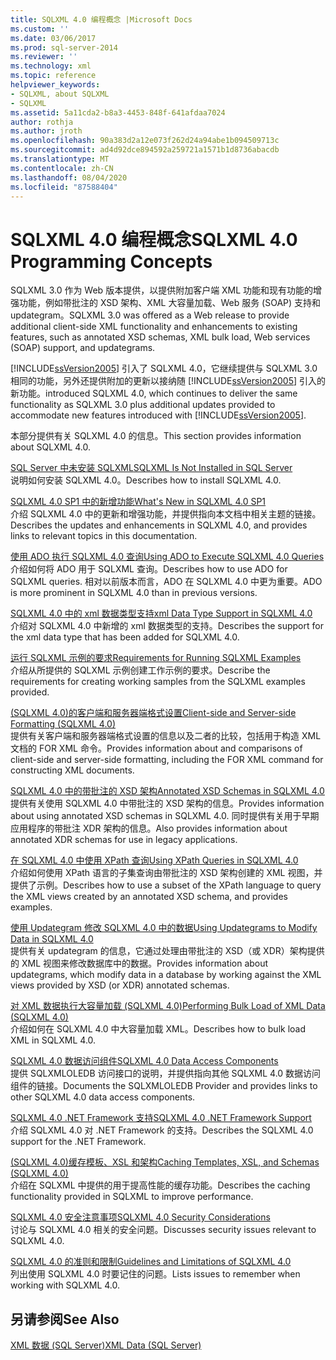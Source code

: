 ```yaml
---
title: SQLXML 4.0 编程概念 |Microsoft Docs
ms.custom: ''
ms.date: 03/06/2017
ms.prod: sql-server-2014
ms.reviewer: ''
ms.technology: xml
ms.topic: reference
helpviewer_keywords:
- SQLXML, about SQLXML
- SQLXML
ms.assetid: 5a11cda2-b8a3-4453-848f-641afdaa7024
author: rothja
ms.author: jroth
ms.openlocfilehash: 90a383d2a12e073f262d24a94abe1b094509713c
ms.sourcegitcommit: ad4d92dce894592a259721a1571b1d8736abacdb
ms.translationtype: MT
ms.contentlocale: zh-CN
ms.lasthandoff: 08/04/2020
ms.locfileid: "87588404"
---
```

# <a name="sqlxml-40-programming-concepts"></a><span data-ttu-id="e5670-102">SQLXML 4.0 编程概念</span><span class="sxs-lookup"><span data-stu-id="e5670-102">SQLXML 4.0 Programming Concepts</span></span>
  <span data-ttu-id="e5670-103">SQLXML 3.0 作为 Web 版本提供，以提供附加客户端 XML 功能和现有功能的增强功能，例如带批注的 XSD 架构、XML 大容量加载、Web 服务 (SOAP) 支持和 updategram。</span><span class="sxs-lookup"><span data-stu-id="e5670-103">SQLXML 3.0 was offered as a Web release to provide additional client-side XML functionality and enhancements to existing features, such as annotated XSD schemas, XML bulk load, Web services (SOAP) support, and updategrams.</span></span>  
  
 [!INCLUDE[ssVersion2005](../../includes/ssversion2005-md.md)] <span data-ttu-id="e5670-104">引入了 SQLXML 4.0，它继续提供与 SQLXML 3.0 相同的功能，另外还提供附加的更新以接纳随 [!INCLUDE[ssVersion2005](../../includes/ssversion2005-md.md)] 引入的新功能。</span><span class="sxs-lookup"><span data-stu-id="e5670-104">introduced SQLXML 4.0, which continues to deliver the same functionality as SQLXML 3.0 plus additional updates provided to accommodate new features introduced with [!INCLUDE[ssVersion2005](../../includes/ssversion2005-md.md)].</span></span>  
  
 <span data-ttu-id="e5670-105">本部分提供有关 SQLXML 4.0 的信息。</span><span class="sxs-lookup"><span data-stu-id="e5670-105">This section provides information about SQLXML 4.0.</span></span>  
  
 [<span data-ttu-id="e5670-106">SQL Server 中未安装 SQLXML</span><span class="sxs-lookup"><span data-stu-id="e5670-106">SQLXML Is Not Installed in SQL Server</span></span>](sqlxml-is-not-installed-in-sql-server.md)  
 <span data-ttu-id="e5670-107">说明如何安装 SQLXML 4.0。</span><span class="sxs-lookup"><span data-stu-id="e5670-107">Describes how to install SQLXML 4.0.</span></span>  
  
 [<span data-ttu-id="e5670-108">SQLXML 4.0 SP1 中的新增功能</span><span class="sxs-lookup"><span data-stu-id="e5670-108">What's New in SQLXML 4.0 SP1</span></span>](what-s-new-in-sqlxml-4-0-sp1.md)  
 <span data-ttu-id="e5670-109">介绍 SQLXML 4.0 中的更新和增强功能，并提供指向本文档中相关主题的链接。</span><span class="sxs-lookup"><span data-stu-id="e5670-109">Describes the updates and enhancements in SQLXML 4.0, and provides links to relevant topics in this documentation.</span></span>  
  
 [<span data-ttu-id="e5670-110">使用 ADO 执行 SQLXML 4.0 查询</span><span class="sxs-lookup"><span data-stu-id="e5670-110">Using ADO to Execute SQLXML 4.0 Queries</span></span>](using-ado-to-execute-sqlxml-4-0-queries.md)  
 <span data-ttu-id="e5670-111">介绍如何将 ADO 用于 SQLXML 查询。</span><span class="sxs-lookup"><span data-stu-id="e5670-111">Describes how to use ADO for SQLXML queries.</span></span> <span data-ttu-id="e5670-112">相对以前版本而言，ADO 在 SQLXML 4.0 中更为重要。</span><span class="sxs-lookup"><span data-stu-id="e5670-112">ADO is more prominent in SQLXML 4.0 than in previous versions.</span></span>  
  
 [<span data-ttu-id="e5670-113">SQLXML 4.0 中的 xml 数据类型支持</span><span class="sxs-lookup"><span data-stu-id="e5670-113">xml Data Type Support in SQLXML 4.0</span></span>](xml-data-type-support-in-sqlxml-4-0.md)  
 <span data-ttu-id="e5670-114">介绍对 SQLXML 4.0 中新增的 xml 数据类型的支持。</span><span class="sxs-lookup"><span data-stu-id="e5670-114">Describes the support for the xml data type that has been added for SQLXML 4.0.</span></span>  
  
 [<span data-ttu-id="e5670-115">运行 SQLXML 示例的要求</span><span class="sxs-lookup"><span data-stu-id="e5670-115">Requirements for Running SQLXML Examples</span></span>](requirements-for-running-sqlxml-examples.md)  
 <span data-ttu-id="e5670-116">介绍从所提供的 SQLXML 示例创建工作示例的要求。</span><span class="sxs-lookup"><span data-stu-id="e5670-116">Describe the requirements for creating working samples from the SQLXML examples provided.</span></span>  
  
 [<span data-ttu-id="e5670-117">&#40;SQLXML 4.0&#41;的客户端和服务器端格式设置</span><span class="sxs-lookup"><span data-stu-id="e5670-117">Client-side and Server-side Formatting &#40;SQLXML 4.0&#41;</span></span>](formatting/client-side-and-server-side-formatting-sqlxml-4-0.md)  
 <span data-ttu-id="e5670-118">提供有关客户端和服务器端格式设置的信息以及二者的比较，包括用于构造 XML 文档的 FOR XML 命令。</span><span class="sxs-lookup"><span data-stu-id="e5670-118">Provides information about and comparisons of client-side and server-side formatting, including the FOR XML command for constructing XML documents.</span></span>  
  
 [<span data-ttu-id="e5670-119">SQLXML 4.0 中的带批注的 XSD 架构</span><span class="sxs-lookup"><span data-stu-id="e5670-119">Annotated XSD Schemas in SQLXML 4.0</span></span>](annotated-xsd-schemas/annotated-xsd-schemas-in-sqlxml-4-0.md)  
 <span data-ttu-id="e5670-120">提供有关使用 SQLXML 4.0 中带批注的 XSD 架构的信息。</span><span class="sxs-lookup"><span data-stu-id="e5670-120">Provides information about using annotated XSD schemas in SQLXML 4.0.</span></span> <span data-ttu-id="e5670-121">同时提供有关用于早期应用程序的带批注 XDR 架构的信息。</span><span class="sxs-lookup"><span data-stu-id="e5670-121">Also provides information about annotated XDR schemas for use in legacy applications.</span></span>  
  
 [<span data-ttu-id="e5670-122">在 SQLXML 4.0 中使用 XPath 查询</span><span class="sxs-lookup"><span data-stu-id="e5670-122">Using XPath Queries in SQLXML 4.0</span></span>](../sqlxml-annotated-xsd-schemas-xpath-queries/using-xpath-queries-in-sqlxml-4-0.md)  
 <span data-ttu-id="e5670-123">介绍如何使用 XPath 语言的子集查询由带批注的 XSD 架构创建的 XML 视图，并提供了示例。</span><span class="sxs-lookup"><span data-stu-id="e5670-123">Describes how to use a subset of the XPath language to query the XML views created by an annotated XSD schema, and provides examples.</span></span>  
  
 [<span data-ttu-id="e5670-124">使用 Updategram 修改 SQLXML 4.0 中的数据</span><span class="sxs-lookup"><span data-stu-id="e5670-124">Using Updategrams to Modify Data in SQLXML 4.0</span></span>](../sqlxml-annotated-xsd-schemas-xpath-queries/updategrams/using-updategrams-to-modify-data-in-sqlxml-4-0.md)  
 <span data-ttu-id="e5670-125">提供有关 updategram 的信息，它通过处理由带批注的 XSD（或 XDR）架构提供的 XML 视图来修改数据库中的数据。</span><span class="sxs-lookup"><span data-stu-id="e5670-125">Provides information about updategrams, which modify data in a database by working against the XML views provided by XSD (or XDR) annotated schemas.</span></span>  
  
 [<span data-ttu-id="e5670-126">对 XML 数据执行大容量加载 &#40;SQLXML 4.0&#41;</span><span class="sxs-lookup"><span data-stu-id="e5670-126">Performing Bulk Load of XML Data &#40;SQLXML 4.0&#41;</span></span>](../sqlxml-annotated-xsd-schemas-xpath-queries/bulk-load-xml/performing-bulk-load-of-xml-data-sqlxml-4-0.md)  
 <span data-ttu-id="e5670-127">介绍如何在 SQLXML 4.0 中大容量加载 XML。</span><span class="sxs-lookup"><span data-stu-id="e5670-127">Describes how to bulk load XML in SQLXML 4.0.</span></span>  
  
 [<span data-ttu-id="e5670-128">SQLXML 4.0 数据访问组件</span><span class="sxs-lookup"><span data-stu-id="e5670-128">SQLXML 4.0 Data Access Components</span></span>](../sqlxml-annotated-xsd-schemas-xpath-queries/data-access-components-provider/sqlxml-4-0-data-access-components-sqlxmloledb-provider.md)  
 <span data-ttu-id="e5670-129">提供 SQLXMLOLEDB 访问接口的说明，并提供指向其他 SQLXML 4.0 数据访问组件的链接。</span><span class="sxs-lookup"><span data-stu-id="e5670-129">Documents the SQLXMLOLEDB Provider and provides links to other SQLXML 4.0 data access components.</span></span>  
  
 [<span data-ttu-id="e5670-130">SQLXML 4.0 .NET Framework 支持</span><span class="sxs-lookup"><span data-stu-id="e5670-130">SQLXML 4.0 .NET Framework Support</span></span>](../../database-engine/dev-guide/sqlxml-4-0-net-framework-support.md)  
 <span data-ttu-id="e5670-131">介绍 SQLXML 4.0 对 .NET Framework 的支持。</span><span class="sxs-lookup"><span data-stu-id="e5670-131">Describes the SQLXML 4.0 support for the .NET Framework.</span></span>  
  
 [<span data-ttu-id="e5670-132">&#40;SQLXML 4.0&#41;缓存模板、XSL 和架构</span><span class="sxs-lookup"><span data-stu-id="e5670-132">Caching Templates, XSL, and Schemas &#40;SQLXML 4.0&#41;</span></span>](../sqlxml-annotated-xsd-schemas-xpath-queries/caching-templates-xml-schemas/caching-templates-xsl-and-schemas-sqlxml-4-0.md)  
 <span data-ttu-id="e5670-133">介绍在 SQLXML 中提供的用于提高性能的缓存功能。</span><span class="sxs-lookup"><span data-stu-id="e5670-133">Describes the caching functionality provided in SQLXML to improve performance.</span></span>  
  
 [<span data-ttu-id="e5670-134">SQLXML 4.0 安全注意事项</span><span class="sxs-lookup"><span data-stu-id="e5670-134">SQLXML 4.0 Security Considerations</span></span>](../sqlxml-annotated-xsd-schemas-xpath-queries/security/sqlxml-4-0-security-considerations.md)  
 <span data-ttu-id="e5670-135">讨论与 SQLXML 4.0 相关的安全问题。</span><span class="sxs-lookup"><span data-stu-id="e5670-135">Discusses security issues relevant to SQLXML 4.0.</span></span>  
  
 [<span data-ttu-id="e5670-136">SQLXML 4.0 的准则和限制</span><span class="sxs-lookup"><span data-stu-id="e5670-136">Guidelines and Limitations of SQLXML 4.0</span></span>](../sqlxml-annotated-xsd-schemas-xpath-queries/guidelines-and-limitations-of-sqlxml-4-0.md)  
 <span data-ttu-id="e5670-137">列出使用 SQLXML 4.0 时要记住的问题。</span><span class="sxs-lookup"><span data-stu-id="e5670-137">Lists issues to remember when working with SQLXML 4.0.</span></span>  
  
## <a name="see-also"></a><span data-ttu-id="e5670-138">另请参阅</span><span class="sxs-lookup"><span data-stu-id="e5670-138">See Also</span></span>  
 [<span data-ttu-id="e5670-139">XML 数据 (SQL Server)</span><span class="sxs-lookup"><span data-stu-id="e5670-139">XML Data &#40;SQL Server&#41;</span></span>](../xml/xml-data-sql-server.md)  
  
  
